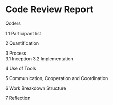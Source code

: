 # Code Review Report
Qoders 

1.1 Participant list

2 Quantification

3 Process   
3.1 Inception
3.2 Implementation

4 Use of Tools

5 Communication, Cooperation and Coordination   

6 Work Breakdown Structure

7 Reflection